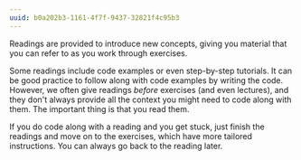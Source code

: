 ```yaml
---
uuid: b0a202b3-1161-4f7f-9437-32821f4c95b3
---
```

Readings are provided to introduce new concepts, giving you material that you can refer to as you work through exercises.

Some readings include code examples or even step-by-step tutorials. It can be good practice to follow along with code examples by writing the code. However, we often give readings *before* exercises (and even lectures), and they don't always provide all the context you might need to code along with them. The important thing is that you read them.

If you do code along with a reading and you get stuck, just finish the readings and move on to the exercises, which have more tailored instructions. You can always go back to the reading later.
